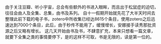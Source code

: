由于关注豆瓣、听小宇宙，总会有些额外的书进入眼眸，而且出于松鼠症的迫切，往往会由人及全集、总集，由书及系列。
自十一假期开始就先花了大半天时间去整理此前下载的电子书，zotero中所收集已经达8615个条目，使用zotero之后迅速达到7000个条目，此后，由于秒传不能用了，缓慢增长，安娜接手读秀那批资源之后又略有增长。
这几天开始由书及书，不肆意扩充，本来只想看一篇文章，就要下全集之类的事情要停下，是的这样不可取，书是无限的，读是第一位的。